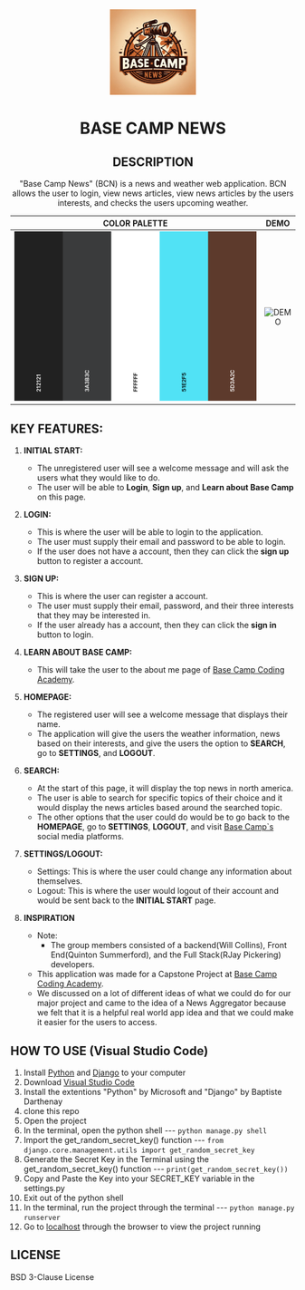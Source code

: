 <div align="center">
  <img style="width: 30%;" src="./README_Files/BCN.jpg" alt="Base Camp News">  
  
  # **BASE CAMP NEWS**

  ## **DESCRIPTION**
  "Base Camp News" (BCN) is a news and weather web application. BCN allows the user to login, view news articles, view news articles by the users interests, and checks the users upcoming weather.

  COLOR PALETTE            |  DEMO
:-------------------------:|:-------------------------:
<img style="width: 100%;" src="./README_FILES/BaseCampNews.png" alt="Color Codes">   |  <img style="width: 100%; height: 100%;" src="./README_Files/BCN-DEMO.gif" alt="DEMO"> 
</div>

## **KEY FEATURES:**
1. **INITIAL START:**
    - The unregistered user will see a welcome message and will ask the users what they would like to do.
    - The user will be able to **Login**, **Sign up**, and **Learn about Base Camp** on this page.

2. **LOGIN:**
   - This is where the user will be able to login to the application.
   - The user must supply their email and password to be able to login.
   - If the user does not have a account, then they can click the **sign up** button to register a account.

3. **SIGN UP:**
   - This is where the user can register a account.
   - The user must supply their email, password, and their three interests that they may be interested in.
   - If the user already has a account, then they can click the **sign in** button to login.

4. **LEARN ABOUT BASE CAMP:**
   - This will take the user to the about me page of [Base Camp Coding Academy](https://basecampcodingacademy.org/about).

5. **HOMEPAGE:**
    - The registered user will see a welcome message that displays their name. 
    - The application will give the users the weather information, news based on their interests, and give the users the option to **SEARCH**, go to **SETTINGS**, and **LOGOUT**.

6. **SEARCH:**
    - At the start of this page, it will display the top news in north america.
    - The user is able to search for specific topics of their choice and it would display the news articles based around the searched topic.
    - The other options that the user could do would be to go back to the **HOMEPAGE**,  go to **SETTINGS**, **LOGOUT**, and visit [Base Camp`s](https://basecampcodingacademy.org/) social media platforms.

7. **SETTINGS/LOGOUT:**
    - Settings: This is where the user could change any information about themselves.
    - Logout: This is where the user would logout of their account and would be sent back to the **INITIAL START** page.

8. **INSPIRATION**
   - Note:
        - The group members consisted of a backend(Will Collins), Front End(Quinton Summerford), and the Full Stack(RJay Pickering) developers.
   - This application was made for a Capstone Project at [Base Camp Coding Academy](https://basecampcodingacademy.org/).
   - We discussed on a lot of different ideas of what we could do for our major project and came to the idea of a News Aggregator because we felt that it is a helpful real world app idea and that we could make it easier for the users to access.

## **HOW TO USE (Visual Studio Code)**
1.  Install [Python](https://www.youtube.com/watch?v=gTcKMLznTcI) and [Django](https://www.youtube.com/watch?v=8JBdPDkKMiA) to your computer
2.  Download [Visual Studio Code](https://www.youtube.com/watch?v=HxJXKFxhah4)
3.  Install the extentions "Python" by Microsoft and "Django" by Baptiste Darthenay
4.  clone this repo
5.  Open the project
6.  In the terminal, open the python shell --- `python manage.py shell`
7.  Import the get_random_secret_key() function --- `from django.core.management.utils import get_random_secret_key`
8.  Generate the Secret Key in the Terminal using the get_random_secret_key() function --- `print(get_random_secret_key())`
9.  Copy and Paste the Key into your SECRET_KEY variable in the settings.py
10. Exit out of the python shell
11. In the terminal, run the project through the terminal --- `python manage.py runserver`
12. Go to [localhost](http://127.0.0.1:8000/) through the browser to view the project running

## **LICENSE**
BSD 3-Clause License